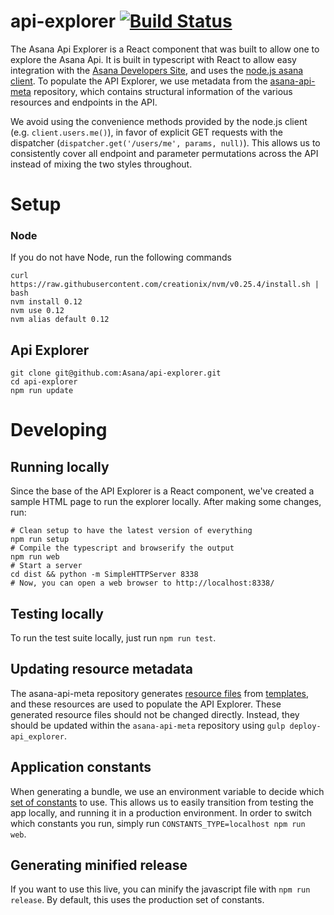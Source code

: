 # api-explorer [![Build Status][travis-image]][travis-url]

The Asana Api Explorer is a React component that was built to allow one to explore the Asana Api. It is built in typescript with React to allow easy integration with the [Asana Developers Site](https://developers.asana.com/docs), and uses the [node.js asana client](https://github.com/Asana/node-asana). To populate the API Explorer, we use metadata from the [asana-api-meta](https://github.com/Asana/asana-api-meta) repository, which contains structural information of the various resources and endpoints in the API.

We avoid using the convenience methods provided by the node.js client (e.g. `client.users.me()`), in favor of explicit GET requests with the dispatcher (`dispatcher.get('/users/me', params, null)`). This allows us to consistently cover all endpoint and parameter permutations across the API instead of mixing the two styles throughout.

# Setup
### Node
If you do not have Node, run the following commands

```
curl https://raw.githubusercontent.com/creationix/nvm/v0.25.4/install.sh | bash
nvm install 0.12
nvm use 0.12
nvm alias default 0.12
```

## Api Explorer
```
git clone git@github.com:Asana/api-explorer.git
cd api-explorer
npm run update

```

# Developing

## Running locally
Since the base of the API Explorer is a React component, we've created a sample HTML page to run the explorer locally. After making some changes, run:

```
# Clean setup to have the latest version of everything
npm run setup
# Compile the typescript and browserify the output
npm run web
# Start a server
cd dist && python -m SimpleHTTPServer 8338
# Now, you can open a web browser to http://localhost:8338/
```

## Testing locally
To run the test suite locally, just run `npm run test`.

## Updating resource metadata

The asana-api-meta repository generates [resource files](https://github.com/Asana/api-explorer/tree/master/src/resources/gen) from [templates](https://github.com/Asana/api-explorer/tree/master/src/resources/templates), and these resources are used to populate the API Explorer. These generated resource files should not be changed directly. Instead, they should be updated within the `asana-api-meta` repository using `gulp deploy-api_explorer`.

## Application constants
When generating a bundle, we use an environment variable to decide which [set of constants](https://github.com/Asana/api-explorer/blob/master/src/constants.ts) to use. This allows us to easily transition from testing the app locally, and running it in a production environment. In order to switch which constants you run, simply run `CONSTANTS_TYPE=localhost npm run web`. 

## Generating minified release
If you want to use this live, you can minify the javascript file with `npm run release`. By default, this uses the production set of constants.

[travis-url]: http://travis-ci.org/Asana/api-explorer
[travis-image]: https://travis-ci.org/Asana/api-explorer.svg?branch=master
